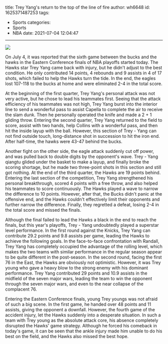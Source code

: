 title: Trey Yang's return to the top of the line of fire
author: wh6648
id: 1625371487253
tags: 
- Sports
categories: 
- Sports
- NBA
date: 2021-07-04 12:04:47
---
![](https://p8.itc.cn/q_70/images01/20210704/1b1cffe8712d4a6fac49626d7f6152f1.jpeg)


On July 4, it was reported that the sixth game between the bucks and the hawks in the Eastern Conference finals of NBA playoffs started today. The Hawks star Trey Yang came back with injury, but he didn't adjust to the best condition. He only contributed 14 points, 4 rebounds and 9 assists in 4 of 17 shots, which failed to help the Hawks turn the tide. In the end, the eagles lost 107-118 to the bucks at home and were eliminated 2-4 in the total score.

At the beginning of the first quarter, Trey Yang's personal attack was not very active, but he chose to lead his teammates first. Seeing that the attack efficiency of his teammates was not high, Trey Yang burst into the interior line to send a wonderful pass to assist Capella to complete the air to receive the slam dunk. Then he personally operated the knife and made a 2 + 1 gliding throw. Entering the second quarter, Trey Yang returned to the field to score, assist with two hands, help Collins with a wonderful pass, and then hit the inside layup with the ball. However, this section of Trey - Yang can not find outside touch, long-distance shot in succession to hit the iron end. After half-time, the hawks were 43-47 behind the bucks.

Another fight on the other side, the eagle attack suddenly cut off power, and was pulled back to double digits by the opponent's wave. Trey - Yang qiangtu glided under the basket to make a layup, and finally broke the scoring shortage, but he made two three-point shots in this section and still got nothing. At the end of the third quarter, the Hawks are 19 points behind. Entering the last section of the competition, Trey Yang strengthened his personal breakthrough, scored 4 points with a free throw, and also helped his teammates to score continuously. The Hawks played a wave to narrow the difference to 10 points. However, after that, the Bucks didn't panic at the offensive end, and the Hawks couldn't effectively limit their opponents and further narrow the difference. Finally, they regretted a defeat, losing 2-4 in the total score and missed the finals.

Although the final failed to lead the Hawks a black in the end to reach the finals, but this year's playoffs, Trey - Yang undoubtedly played a superstar level performance. In the first round against the Knicks, Trey Yang can contribute 29.2 points and 9.8 assists per game, leading the Hawks to achieve the following goals. In the face-to-face confrontation with Randall, Trey Yang has completely occupied the advantage of the rolling level, which makes the two teams with similar performance in the regular season appear to be quite different in the post-season. In the second round, facing the first 76 in the East, the Hawks are obviously not optimistic. However, it was Trey young who gave a heavy blow to the strong enemy with his dominant performance. Trey Yang contributed 29 points and 10.9 assists in the midfield of the seven major wars, leading the team to win the opponent through the seven major wars, and even to the near collapse of the complacent 76.

Entering the Eastern Conference finals, young Trey youngs was not afraid of such a big scene. In the first game, he handed over 48 points and 11 assists, giving the opponent a downfall. However, the fourth game of the accident injury, let the Hawks suddenly into a desperate situation. In such a team with Trey young as the absolute attack core, his absence completely disrupted the Hawks' game strategy. Although he forced his comeback in today's game, it can be seen that the ankle injury made him unable to do his best on the field, and the Hawks also missed the best hope.

